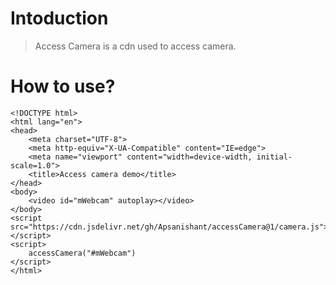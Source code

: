 # Intoduction

> Access Camera is a cdn used to access camera.


# How to use?

```
<!DOCTYPE html>
<html lang="en">
<head>
    <meta charset="UTF-8">
    <meta http-equiv="X-UA-Compatible" content="IE=edge">
    <meta name="viewport" content="width=device-width, initial-scale=1.0">
    <title>Access camera demo</title>
</head>
<body>
    <video id="mWebcam" autoplay></video>
</body>
<script src="https://cdn.jsdelivr.net/gh/Apsanishant/accessCamera@1/camera.js"></script>
<script>
    accessCamera("#mWebcam")
</script>
</html>
```
